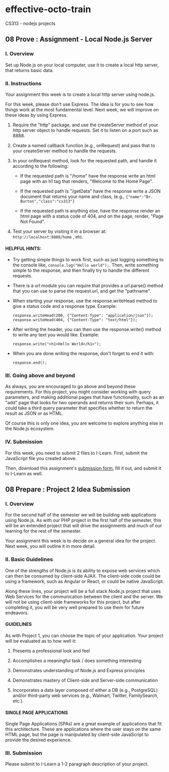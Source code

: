# effective-octo-train

CS313 - nodejs projects

## 08 Prove : Assignment - Local Node.js Server

### I. Overview

Set up Node.js on your local computer, use it to create a local http server, that returns basic data.

### II. Instructions

Your assignment this week is to create a local http server using node.js.

For this week, please don't use Express. The idea is for you to see how things work at the most fundamental level. Next week, we will improve on these ideas by using Express.

01. Require the "http" package, and use the createServer method of your http server object to handle requests. Set it to listen on a port such as 8888.

02. Create a named callback function (e.g., onRequest) and pass that to your createServer method to handle the requests.

03. In your onRequest method, look for the requested path, and handle it according to the following:

    * If the requested path is "/home" have the response write an html page with an h1 tag that renders, "Welcome to the Home Page".

    * If the requested path is "/getData" have the response write a JSON document that returns your name and class, (e.g., `{"name":"Br. Burton","class":"cs313"}`

    * If the requested path is anything else, have the response render an html page with a status code of 404, and on the page, render, "Page Not Found".

04. Test your server by visiting it in a browser at: `http://localhost:8888/home` , etc.

#### HELPFUL HINTS:

* Try getting simple things to work first, such as just logging something to the console like, `console.log("Hello world");`. Then, write something simple to the response, and then finally try to handle the different requests.

* There is a url module you can require that provides a url.parse() method that you can use to parse the request.url, and get the "pathname".

* When starting your response, use the response.writeHead method to give a status code and a response type. Example:

    ```
    response.writeHead(200, {"Content-Type": "application/json"});
    response.writeHead(404, {"Content-Type": "text/html"});
    ```

* After writing the header, you can then use the response.write() method to write any text you would like. Example:

    ```
    response.write("<h1>Hello World</h1>");
    ```
    
* When you are done writing the response, don't forget to end it with:

    ```
    response.end();
    ```
    
### III. Going above and beyond

As always, you are encouraged to go above and beyond these requirements. For this project, you might consider working with query parameters, and making additional pages that have functionality, such as an "add" page that looks for two operands and returns their sum. Perhaps, it could take a third query parameter that specifies whether to return the result as JSON or as HTML.

Of course this is only one idea, you are welcome to explore anything else in the Node.js ecosystem.

### IV. Submission
For this week, you need to submit 2 files to I-Learn. First, submit the JavaScript file you created above.

Then, download this assignment's [submission form](https://content.byui.edu/file/14882098-ce1f-44ba-a196-a7aebcb3d5ce/1/week08/prove08.txt), fill it out, and submit it to I-Learn as well.

## 08 Prepare : Project 2 Idea Submission

### I. Overview

For the second half of the semester we will be building web applications using Node.js. As with our PHP project in the first half of the semester, this will be an extended project that will drive the assignments and much of our learning for the rest of the semester.

Your assignment this week is to decide on a general idea for the project. Next week, you will outline it in more detail.

### II. Basic Guidelines

One of the strengths of Node.js is its ability to expose web services which can then be consumed by client-side AJAX. The client-side code could be using a framework, such as Angular or React, or could be native JavaScript.

Along these lines, your project will be a full stack Node.js project that uses Web Services for the communication between the client and the server. We will not be using client-side frameworks for this project, but after completing it, you will be very well prepared to use them for future endeavors.

#### GUIDELINES

As with Project 1, you can choose the topic of your application. Your project will be evaluated as to how well it:

01. Presents a professional look and feel

02. Accomplishes a meaningful task / does something interesting

03. Demonstrates understanding of Node.js and Express principles

04. Demonstrates mastery of Client-side and Server-side communication

05. Incorporates a data layer composed of either a DB (e.g., PostgreSQL) and/or third-party web services (e.g., Walmart, Twitter, FamilySearch, etc.).

#### SINGLE PAGE APPLICATIONS

Single Page Applications (SPAs) are a great example of applications that fit this architecture. These are applications where the user stays on the same HTML page, but the page is manipulated by client-side JavaScript to provide the desired experience.

### III. Submission

Please submit to I-Learn a 1-2 paragraph description of your project.